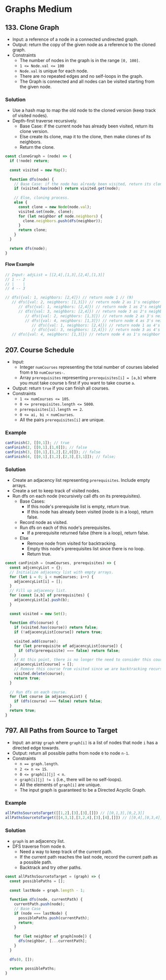 # Graphs Medium

## 133. Clone Graph
- Input: a reference of a node in a connected undirected graph.
- Output: return the copy of the given node as a reference to the cloned graph.
- Constraints
  - The number of nodes in the graph is in the range `[0, 100]`.
  - `1 <= Node.val <= 100`
  - `Node.val` is unique for each node.
  - There are no repeated edges and no self-loops in the graph.
  - The Graph is connected and all nodes can be visited starting from the given node.
### Solution
- Use a hash map to map the old node to the cloned version (keep track of visited nodes).
- Depth-first traverse recursively.
  - Base Case: if the current node has already been visited, return its clone version.
  - Else create its clone, map it to the clone, then make clones of its neighbors.
  - Return the clone.
```js
const cloneGraph = (node) => {
  if (!node) return;
  
  const visited = new Map();
  
  function dfs(node) {
    // Base Case: if the node has already been visited, return its clone.
    if (visited.has(node)) return visited.get(node);
    
    // Else, cloning process.
    else {
      const clone = new Node(node.val);
      visited.set(node, clone);
      for (let neighbor of node.neighbors) {
        clone.neighbors.push(dfs(neighbor));
      }
      return clone;
    }
  }
  
  return dfs(node);
}
```
#### Flow Example
```js
// Input: adjList = [[2,4],[1,3],[2,4],[1,3]]
// 1 -- 2
// |    |
// 4 -- 3

// dfs({val: 1, neighbors: [2,4]}) // return node 1 // (9)
   // dfs({val: 2, neighbors: [1,3]}) // return node 2 as 1's neighbor // (7)
      // dfs({val: 1, neighbors: [2,4]}) // return node 1 as 2's neighbor // (1)
      // dfs({val: 3, neighbors: [2,4]}) // return node 3 as 2's neighbor // (6)
         // dfs({val: 2, neighbors: [1,3]}) // return node 2 as 3's neighbor // (2)
         // dfs({val: 4, neighbors: [1,3]}) // return node 4 as 3's neighbor // (5)
            // dfs({val: 1, neighbors: [2,4]}) // return node 1 as 4's neighbor // (3)
            // dfs({val: 3, neighbors: [2,4]}) // return node 3 as 4's neighbor // (4)
   // dfs({val: 4, neighbors: [1,3]}) // return node 4 as 1's neighbor // (8)
```

## 207. Course Schedule
- Input: 
  - Integer `numCourses` representing the total number of courses labeled from `0` to `numCourses-`.
  - Array `prerequisites` representing `prerequisites[i] = [a,b]` where you must take course `b` first if you want to take course `a`.
- Output: return `true` if you can finish all courses.
- Constraints
  - `1 <= numCourses <= 105`.
  - `0 <= prerequisites.length <= 5000`.
  - `prerequisites[i].length == 2`.
  - `0 <= ai, bi < numCourses`.
  - All the pairs `prerequisites[i]` are unique.
### Example
```js
canFinish(2, [[0,1]); // true
canFinish(2, [[0,1],[1,0]]); // false
canFinish(3, [[0,1],[1,2],[2,0]]); // false
canFinish(4, [[0,1],[1,2],[2,3],[3,1]]); // false;
```
### Solution
- Create an adjacency list representing `prerequisites`. Include empty arrays.
- Create a set to keep track of visited nodes.
- Run dfs on each node (recursively call dfs on its prerequisites).
  - Base Cases:
    - If this node's prerequisite list is empty, return true.
    - If this node has already been visited (node is in a loop), return false.
  - Record node as visited.
  - Run dfs on each of this node's prerequisites.
    - If a prerequisite returned false (there is a loop), return false.
  - Else
    - Remove node from visited for backtracking.
    - Empty this node's prerequisites list since there is no loop.
    - Return true.
```js
const canFinish = (numCourses, prerequisites) => {
  const adjcencyList = {};
  // Initialize adjacency list with empty arrays.
  for (let i = 0; i < numCourses; i++) {
    adjacencyList[i] = [];
  }
  // Fill up adjacency list.
  for (const [a,b] of prerequisites) {
    adjacencyList[a].push(b);
  }
  
  const visited = new Set();
  
  function dfs(course) {
    if (visited.has(course)) return false;
    if (!adjacencyList[course]) return true;
    
    visited.add(course);
    for (let prerequisite of adjacencyList[course]) {
      if (dfs(prerequisite) === false) return false;
    }
    // At this point, there is no longer the need to consider this course's prerequisites since they have been verified to be true.
    adjacencyList[course] = [];
    // Remove this course from visited since we are backtracking recursively.
    visited.delete(course);
    return true;
  }
  
  // Run dfs on each course.
  for (let course in adjacencyList) {
    if (dfs(course) === false) return false;
  }
  return true;
}
```

## 797. All Paths from Source to Target
- Input: an array `graph` where `graph[i]` is a list of nodes that node `i` has a directed edge towards.
- Output: return all possible paths from node `0` to node `n-1`.
- Constraints
  - `n == graph.length`.
  - `2 <= n <= 15`.
  - `0 <= graph[i][j] < n`.
  - `graph[i][j] != i` (i.e., there will be no self-loops).
  - All the elements of `graph[i]` are unique.
  - The input graph is guaranteed to be a Directed Acyclic Graph.
### Example
```js
allPathsSourcetoTarget([[1,2],[3],[3],[]]) // [[0,1,3],[0,2,3]]
allPathsSourcetoTarget([[4,3,1],[3,2,4],[3],[4],[]]) // [[0,4],[0,3,4],[0,1,3,4],[0,1,2,3,4],[0,1,4]]
```
### Solution
- `graph` is an adjacency list.
- DFS traverse from node `0`.
  - Need a way to keep track of the current path.
  - If the current path reaches the last node, record the current path as a possible path.
  - Backtrack and try other paths.
```js
const allPathsSourcetoTarget = (graph) => {
  const possiblePaths = [];
  
  const lastNode = graph.length - 1;
  
  function dfs(node, currentPath) {
    currentPath.push(node);
    // Base Case
    if (node === lastNode) {
      possiblePaths.push(currentPath);
      return;
    }
    
    for (let neighbor of graph[node]) {
      dfs(neighbor, [...currentPath];
    }
  }
  
  dfs(0, []);
  
  return possiblePaths;
}
```
